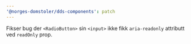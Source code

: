 ```yaml
---
'@norges-domstoler/dds-components': patch
---
```


Fikser bug der `<RadioButton>` sin `<input>` ikke fikk `aria-readonly` attributt ved `readOnly` prop.
